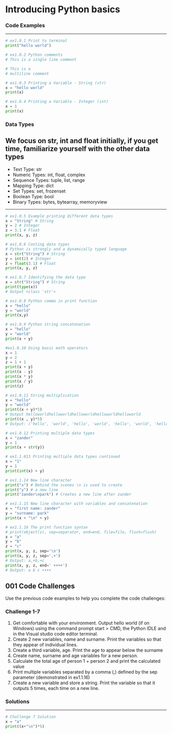 # Introducing Python basics

### Code Examples
---
```python
# ex1.0.1 Print to terminal
print("hello world")
```
```python
# ex1.0.2 Python comments
# This is a single line comment

# This is a 
# multiline comment
```
```python
# ex1.0.3 Printing a Variable - String (str)
x = "hello world"
print(x)
```
```python
# ex1.0.4 Printing a Variable - Integer (int)
x = 1
print(x)
```
### Data Types
We focus on str, int and float initially, if you get time, familiarize yourself with the other data types
---
* Text Type:	str
* Numeric Types:	int, float, complex
* Sequence Types:	tuple, list, range
* Mapping Type:	dict
* Set Types:	set, frozenset
* Boolean Type:	bool
* Binary Types:	bytes, bytearray, memoryview
---

```python
# ex1.0.5 Example printing different data types
x = "String" # String
y = 2 # Integer
z = 3.1 # Float
print(x, y, z)
```
```Python
# ex1.0.6 Casting data types
# Python is strongly and a dynamically typed language
x = str("String") # String
y = int(2) # Integer
z = float(3.1) # Float
print(x, y, z)
```
```Python
# ex1.0.7 Identifying the data type
x = str("String") # String
print(type(x))
# Output <class 'str'>
```
```python
# ex1.0.8 Python comma in print function
x = "hello"
y = "world"
print(x,y)
```
```python
# ex1.0.9 Python string concatenation
x = "hello"
y = "world"
print(x + y)
```
```python
#ex1.0.10 Using basic math operators
x = 1
y = 2
z = 1 + 1
print(x + y)
print(x - y)
print(x * y)
print(x / y)
print(z)
```
```python
# ex1.0.11 String multiplication
x = "hello"
y = "world"
print((x + y)*5)
# Output helloworldhelloworldhelloworldhelloworldhelloworld
print((x , y)*5)
# Output: ('hello', 'world', 'hello', 'world', 'hello', 'world', 'hello', 'world', 'hello', 'world')
```
```python
# ex1.0.12 Printing multiple data types
x = "zander"
y = 1
print(x + str(y))
```
```python
# ex1.1.013 Printing multiple data types continued
x = "1"
y = 1
print(int(x) + y)
```
```python
# ex1.1.14 New line character
print("x") # Behind the scenes \n is used to create
print("y") # a new line
print("zander\npark") # Creates a new line after zander
```
```python
# ex1.1.15 New line character with variables and concatenation
x = "first name: zander"
y = "surname: park"
print(x + "\n" + y)
```
```python
# ex1.1.16 The print function syntax
# print(object(s), sep=separator, end=end, file=file, flush=flush)
x = "a"
y = "b"
z = "c"
print(x, y, z, sep='\n')
print(x, y, z, sep=',+')
# Output: a,+b,+c
print(x, y, z, end=' ++++')
# Output: a b c ++++
```

## 001 Code Challenges

Use the previous code examples to help you complete the code challenges:
### **Challenge 1-7**
1. Get comfortable with your environment. Output hello world (if on Windows) using the command prompt start > CMD, the Python IDLE and in the Visual studio code editor terminal.
2. Create 2 new variables, name and surname. Print the variables so that they appear of individual lines.
3. Create a third variable, age. Print the age to appear below the surname
4. Create name, surname and age variables for a new person.
5. Calculate the total age of person 1 + person 2 and print the calculated value
6. Print multiple variables separated by a comma (,) defined by the sep parameter (demonstrated in ex1.1.16)
7. Create a new variable and store a string. Print the variable so that it outputs 5 times, each time on a new line. 

### Solutions
---
```python
# Challenge 7 Solution
x = "a"
print((x+"\n")*5)
```